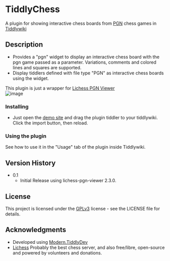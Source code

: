 # TiddlyChess

A plugin for showing interactive chess boards from [PGN](https://en.wikipedia.org/wiki/Portable_Game_Notation) chess games in [Tiddlywiki](https://tiddlywiki.com/)
## Description


* Provides a "pgn" widget to display an interactive chess board with the pgn game passed as a parameter.  Variations, comments and colored lines and squares are supported.
* Display tiddlers defined with file type "PGN" as interactive chess boards using the widget. 

This plugin is just a wrapper for [Lichess PGN Viewer](https://github.com/lichess-org/pgn-viewer)  
![image](https://raw.githubusercontent.com/lichess-org/pgn-viewer/master/screenshot/tree-comment.png)


### Installing

* Just open the [demo site](https://anacletus.github.io/TiddlyChess) and drag the plugin tiddler to your tiddlywiki.  Click the import button, then reload.


### Using the plugin

See how to use it in the "Usage" tab of the plugin inside Tiddlywiki.


## Version History

* 0.1
    * Initial Release using lichess-pgn-viewer 2.3.0.

## License

This project is licensed under the [GPLv3](https://www.gnu.org/licenses/gpl-3.0.en.html) license - see the LICENSE file for details.

## Acknowledgments

* Developed using [Modern.TiddlyDev](https://github.com/tiddly-gittly/Modern.TiddlyDev) 
* [Lichess](https://lichess.org/) Probably the best chess server, and also free/libre, open-source and powered by volunteers and donations.